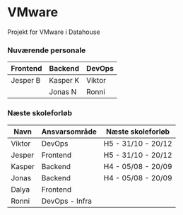 # VMware
Projekt for VMware i Datahouse

### Nuværende personale

| Frontend 	| Backend  	| DevOps 	|
|----------	|----------	|--------	|
| Jesper B 	| Kasper K 	| Viktor 	|
|          	| Jonas N  	| Ronni  	|

### Næste skoleforløb

| Navn   	| Ansvarsområde 	| Næste skoleforløb  	|
|--------	|---------------	|--------------------	|
| Viktor 	| DevOps        	| H5 - 31/10 - 20/12 	|
| Jesper 	| Frontend      	| H5 - 31/10 - 20/12 	|
| Kasper 	| Backend       	| H4 - 05/08 - 20/09 	|
| Jonas  	| Backend       	| H4 - 05/08 - 20/09 	|
| Dalya  	| Frontend       	|                    	|
| Ronni  	| DevOps - Infra 	|                    	|
